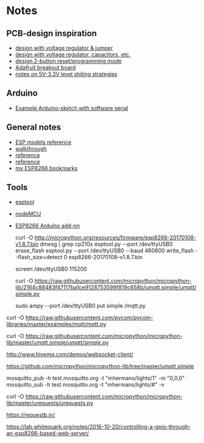 # Notes

## PCB-design inspiration

* [design with voltage regulator & jumper](http://ciphersink.net/post/18)
* [design with voltage regulator, capacitors, etc.](http://makezine.com/2015/04/01/designing-breadboard-adaptor-5-esp8266-microcontroller/)
* [design 2-button reset/programming mode](http://www.xess.com/blog/esp8266-reflash/)
* [Adafruit breakout board](https://learn.adafruit.com/adafruit-huzzah-esp8266-breakout/overview)
* [notes on 5V-3.3V level shiting strategies](http://jamesreubenknowles.com/level-shifting-stragety-experments-1741)


## Arduino 

* [Example Arduino-sketch with software serial](https://github.com/soynerdito/ESP8266-MQTT/blob/master/examples/ESP8266Echo/ESP8266Echo.ino)


## General notes

* [ESP models reference](http://l0l.org.uk/2014/12/esp8266-modules-hardware-guide-gotta-catch-em-all/)
* [walkthrough](http://www.labradoc.com/i/follower/p/notes-esp8266)
* [reference](https://nurdspace.nl/ESP8266)
* [reference](wiki.iteadstudio.com/ESP8266_Serial_WIFI_Module)
* [my ESP8266 bookmarks](https://pinboard.in/u:mhermans/t:esp8266/)


## Tools

* [esptool](https://github.com/themadinventor/esptool/)
* [nodeMCU](http://nodemcu.com/index_en.html)
* [ESP8266 Arduino add-on](https://github.com/sandeepmistry/esp8266-Arduino)


    curl -O http://micropython.org/resources/firmware/esp8266-20170108-v1.8.7.bin
    dmesg | grep cp210x
    esptool.py --port /dev/ttyUSB0 erase_flash
    esptool.py --port /dev/ttyUSB0 --baud 460800 write_flash --flash_size=detect 0 esp8266-20170108-v1.8.7.bin 

    screen /dev/ttyUSB0 115200

    curl -O https://raw.githubusercontent.com/micropython/micropython-lib/2164c88483f47117ba1ce9128753599f819c658b/umqtt.simple/umqtt/simple.py

    sudo ampy --port /dev/ttyUSB0 put simple /mqtt.py




curl -O https://raw.githubusercontent.com/pycom/pycom-libraries/master/examples/mqtt/mqtt.py

curl -O https://raw.githubusercontent.com/micropython/micropython-lib/master/umqtt.simple/umqtt/simple.py

http://www.hivemq.com/demos/websocket-client/

https://github.com/micropython/micropython-lib/tree/master/umqtt.simple


mosquitto_pub -h test.mosquitto.org -t "mhermans/lights/1" -m "0,0,0"
mosquitto_sub -h test.mosquitto.org -t "mhermans/lights/#" -v


curl -O https://raw.githubusercontent.com/micropython/micropython-lib/master/urequests/urequests.py


https://requestb.in/

https://lab.whitequark.org/notes/2016-10-20/controlling-a-gpio-through-an-esp8266-based-web-server/
